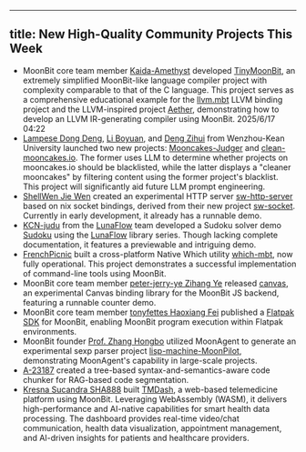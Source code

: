 
---
title: New High-Quality Community Projects This Week
---

- MoonBit core team member [Kaida-Amethyst](https://github.com/Kaida-Amethyst) developed [TinyMoonBit](https://github.com/Kaida-Amethyst/TinyMoonbit), an extremely simplified MoonBit-like language compiler project with complexity comparable to that of the C language. This project serves as a comprehensive educational example for the [llvm.mbt](https://github.com/moonbitlang/llvm.mbt) LLVM binding project and the LLVM-inspired project [Aether](https://github.com/Kaida-Amethyst/Aether), demonstrating how to develop an LLVM IR-generating compiler using MoonBit. 2025/6/17 04:22  
- [Lampese Dong Deng](https://github.com/Lampese), [Li Boyuan](https://github.com/LilJordan23), and [Deng Zihui](https://github.com/orgs/WKU-LLM-Collections/people/dengjihui1) from Wenzhou-Kean University launched two new projects: [Mooncakes-Judger](https://github.com/WKU-MoonBit-AI-Collections/Mooncakes-Judger) and [clean-mooncakes.io](https://mooncakes.moonbit-community.com). The former uses LLM to determine whether projects on mooncakes.io should be blacklisted, while the latter displays a "cleaner mooncakes" by filtering content using the former project's blacklist. This project will significantly aid future LLM prompt engineering.  
- [ShellWen Jie Wen](https://github.com/ShellWen) created an experimental HTTP server [sw-http-server](https://github.com/moonbit-community/sw-http-server) based on nix socket bindings, derived from their new project [sw-socket](https://github.com/moonbit-community/sw-socket). Currently in early development, it already has a runnable demo.  
- [KCN-judu](https://github.com/KCN-judu) from the [LunaFlow](https://github.com/Luna-Flow) team developed a Sudoku solver demo [Sudoku](https://github.com/KCN-judu/Sudoku) using the [LunaFlow](https://github.com/Luna-Flow) library series. Though lacking complete documentation, it features a previewable and intriguing demo.  
- [FrenchPicnic](https://github.com/FrenchPicnic) built a cross-platform Native Which utility [which-mbt](https://github.com/moonbit-community/which-mbt), now fully operational. This project demonstrates a successful implementation of command-line tools using MoonBit.  
- MoonBit core team member [peter-jerry-ye Zihang Ye](https://github.com/peter-jerry-ye) released [canvas](https://github.com/peter-jerry-ye/canvas), an experimental Canvas binding library for the MoonBit JS backend, featuring a runnable counter demo.  
- MoonBit core team member [tonyfettes Haoxiang Fei](https://github.com/tonyfettes) published a [Flatpak SDK](https://github.com/tonyfettes/org.freedesktop.Sdk.Extension.moonbit) for MoonBit, enabling MoonBit program execution within Flatpak environments.  
- MoonBit founder [Prof. Zhang Hongbo](https://github.com/bobzhang) utilized MoonAgent to generate an experimental sexp parser project [lisp-machine-MoonPilot](https://github.com/bobzhang/lisp-machine-MoonPilot), demonstrating MoonAgent's capability in large-scale projects.  
- [A-23187](https://github.com/A-23187) created a tree-based syntax-and-semantics-aware code chunker for RAG-based code segmentation.  
- [Kresna Sucandra SHA888](https://github.com/SHA888) built [TMDash](https://github.com/SHA888/TMDash), a web-based telemedicine platform using MoonBit. Leveraging WebAssembly (WASM), it delivers high-performance and AI-native capabilities for smart health data processing. The dashboard provides real-time video/chat communication, health data visualization, appointment management, and AI-driven insights for patients and healthcare providers.  